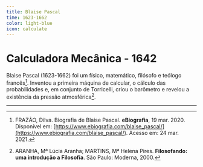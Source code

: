 ```yaml
---
title: Blaise Pascal
time: 1623-1662
color: light-blue
icon: calculate
---
```


# Calculadora Mecânica - 1642

Blaise Pascal (1623-1662) foi um físico, matemático, filósofo e teólogo francês[^frazao]. Inventou a primeira máquina de calcular, o cálculo das probabilidades e, em conjunto de Torricelli, criou o barômetro e revelou a existência da pressão atmosférica[^aranha].

---

[^aranha]: ARANHA, Mª Lúcia Aranha; MARTINS, Mª Helena Pires. **Filosofando: uma introdução a Filosofia**. São Paulo: Moderna, 2000.

[^frazao]: FRAZÃO, Dilva. Biografia de Blaise Pascal. **eBiografia**, 19 mar. 2020. Disponível em: [https://www.ebiografia.com/blaise_pascal/](https://www.ebiografia.com/blaise_pascal/). Acesso em: 24 mar. 2021.